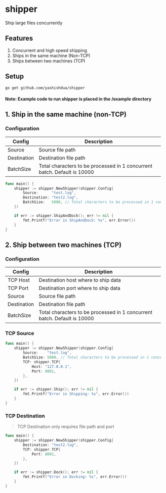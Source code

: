 # shipper
Ship large files concurrently

## Features
1. Concurrent and high speed shipping
2. Ships in the same machine (Non-TCP)
3. Ships between two machines (TCP)


## Setup
```sh
go get github.com/yashishdua/shipper
```

#### Note: Example code to run shipper is placed in the /example directory

## 1. Ship in the same machine (non-TCP)

### Configuration

| Config | Description |
| --- | --- |
| Source | Source file path |
| Destination | Destination file path |
| BatchSize | Total characters to be processed in 1 concurrent batch. Default is 10000 |

```go
func main() {
	shipper := shipper.NewShipper(shipper.Config{
		Source:      "test.log",
		Destination: "test2.log",
		BatchSize:   5000, // Total characters to be processed in 1 concurrent batch
	})

	if err := shipper.ShipAndDock(); err != nil {
		fmt.Printf("Error in ShipAndDock: %s", err.Error())
	}
}
```

## 2. Ship between two machines (TCP)

### Configuration

| Config | Description |
| --- | --- |
| TCP Host | Destination host where to ship data |
| TCP Port | Destination port where to ship data |
| Source | Source file path |
| Destination | Destination file path |
| BatchSize | Total characters to be processed in 1 concurrent batch. Default is 10000 |

### TCP Source

```go
func main() {
	shipper := shipper.NewShipper(shipper.Config{
		Source:    "test.log",
		BatchSize: 5000, // Total characters to be processed in 1 concurrent batch
		TCP: shipper.TCP{
			Host: "127.0.0.1",
			Port: 8001,
		},
	})

	if err := shipper.Ship(); err != nil {
		fmt.Printf("Error in Shipping: %s", err.Error())
	}
}
```

### TCP Destination

> TCP Destination only requires file path and port

```go
func main() {
	shipper := shipper.NewShipper(shipper.Config{
		Destination: "test2.log",
		TCP: shipper.TCP{
			Port: 8001,
		},
	})

	if err := shipper.Dock(); err != nil {
		fmt.Printf("Error in Docking: %s", err.Error())
	}
}
```

